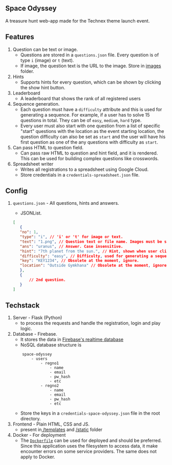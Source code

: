 ## Space Odyssey

A treasure hunt web-app made for the Technex theme launch event.

## Features

1. Question can be text or image.
   - Questions are stored in a `questions.json` file. Every question is of type `i` (image) or `t` (text).
   - If image, the question text is the URL to the image. Store in [images](static/images/questions) folder.
2. Hints
   - Supports hints for every question, which can be shown by clicking the show hint button.
3. Leaderboard
   - A leaderboard that shows the rank of all registered users
4. Sequence generation.
   - Each question must have a `difficulty` attribute and this is used for generating a sequence. For example, if a user has to solve 15 questions in total. They can be of `easy`, `medium`, `hard` type.
   - Every user must also start with one question from a list of specific "start" questions with the location as the event starting location, the question difficulty can also be set as `start` and the user will have his first question as one of the any questions with difficulty as `start`.
5. Can pass HTML to question field.
   - Can pass raw HTML to question and hint field, and it is rendered. This can be used for building complex questions like crosswords.
6. Spreadsheet writer
   - Writes all registrations to a spreadsheet using Google Cloud.
   - Store credentials in a `credentials-spreadsheet.json` file.

## Config

1. `questions.json` - All questions, hints and answers.

   - JSONList.

   ```JSON
   [
      {
      "no": 1,
      "type": "i", // 'i' or 't' for image or text.
      "text": "1.png", // Question text or file name. Images must be stored in /static/images folder.
      "ans": "uranus", // Answer. Case insensitive.
      "hint": "7th planet from the sun.", // Hint, shown when user clicks show hint button on the play site
      "difficulty": "easy", // Difficulty, used for generating a sequence of questions for every user, i.e solve easy questions first and then medium and then hard, etc.
      "key": "KEY1234", // Obsolete at the moment, ignore.
      "location": "Outside Gymkhana" // Obsolete at the moment, ignore.
      },
      {
          // 2nd question.
      }
   ]
   ```

## Techstack

1. Server - Flask (Python)
   - to process the requests and handle the registration, login and play logic.
2. Database - Firebase.
   - It stores the data in [Firebase's realtime database](https://firebase.google.com/products/realtime-database)
   - NoSQL database structure is
   ```
       space-odyssey
           - users
               - regno1
                   - name
                   - email
                   - pw_hash
                   - etc
               - regno2
                   - name
                   - email
                   - pw_hash
                   - etc
   ```
   - Store the keys in a `credentials-space-odyssey.json` file in the root directory.
3. Frontend - Plain HTML, CSS and JS.
   - present in[ /templates](/templates/) and [/static](/static/) folder
4. Docker - For deployment
   - The [`Dockerfile`](Dockerfile) can be used for deployed and should be preferred. Since this application uses the filesystem to access data, it make encounter errors on some service providers. The same does not apply to Docker.
